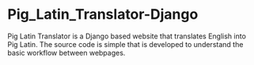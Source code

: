 # Pig_Latin_Translator-Django
  Pig Latin Translator is a Django based website that translates English into Pig Latin.
  The source code is simple that is developed to understand the basic workflow between webpages.  
